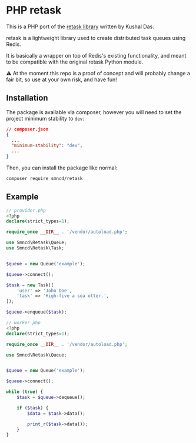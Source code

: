 PHP retask
==========

This is a PHP port of the [retask library](https://github.com/kushaldas/retask) written by Kushal Das.

retask is a lightweight library used to create distributed task queues using Redis.

It is basically a wrapper on top of Redis's existing functionality, and meant to be compatible with the original retask Python module.

⚠️ At the moment this repo is a proof of concept and will probably change a fair bit, so use at your own risk, and have fun!

Installation
------------

The package is available via composer, however you will need to set the project minimum stability to `dev`:
```json
// composer.json
{
  ...
  "minimum-stability": "dev",
  ...
}

```

Then, you can install the package like normal:

```bash
composer require smncd/retask
```

Example
-------

```php
// provider.php
<?php
declare(strict_types=1);

require_once __DIR__ . '/vendor/autoload.php';

use Smncd\Retask\Queue;
use Smncd\Retask\Task;


$queue = new Queue('example');

$queue->connect();

$task = new Task([
    'user' => 'John Doe',
    'task' => 'High-five a sea otter.',
]);

$queue->enqueue($task);
```

```php
// worker.php
<?php
declare(strict_types=1);

require_once __DIR__ . '/vendor/autoload.php';

use Smncd\Retask\Queue;


$queue = new Queue('example');

$queue->connect();

while (true) {
    $task = $queue->dequeue();

    if ($task) {
        $data = $task->data();

        print_r($task->data());
    }
}
```